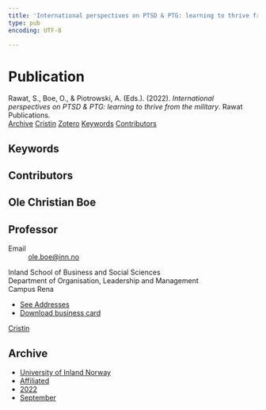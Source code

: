 ```yaml
---
title: 'International perspectives on PTSD & PTG: learning to thrive from the military'
type: pub
encoding: UTF-8

---
```

<h1>Publication</h1>
<article id="csl-bib-container-QCKUQ6AB" class="csl-bib-container">
  <div class="csl-bib-body"> <div class="csl-entry">Rawat, S., Boe, O., &#38; Piotrowski, A. (Eds.). (2022). <i>International perspectives on PTSD &#38; PTG: learning to thrive from the military</i>. Rawat Publications.</div> </div>
  <div class="csl-bib-buttons">
    <a href="#taxonomy-article-QCKUQ6AB" alt="archive" class="csl-bib-button">Archive</a>
    <a href="https://app.cristin.no/results/show.jsf?id=2055075" alt="Cristin" class="csl-bib-button">Cristin</a>
    <a href="http://zotero.org/groups/5881554/items/QCKUQ6AB" alt="Zotero" class="csl-bib-button">Zotero</a>
    <a href="#keywords-article-QCKUQ6AB" alt="keywords" class="csl-bib-button">Keywords</a>
    <a href="#contributors-article-QCKUQ6AB" alt="contributors" class="csl-bib-button">Contributors</a>
  </div>
  <div id="csl-bib-meta-container-QCKUQ6AB"></div>
</article>
<div id="csl-bib-meta-QCKUQ6AB" class="csl-bib-meta">
  <article id="keywords-article-QCKUQ6AB" class="keywords-article">
    <h1>Keywords</h1>
    
  </article>
  <article id="contributors-article-QCKUQ6AB" class="contributors-article">
    <h1>Contributors</h1>
    <div class="personas"> <div class="vrtx-hinn-person-card"> <div class="photo"> <i class="lar la-user-circle missing-person"></i> </div> <div class="info"> <hgroup><h1>Ole Christian Boe</h1> <h2>Professor</h2> </hgroup><dl> <dt>Email</dt> <dd> <a href="mailto:ole.boe@inn.no">ole.boe@inn.no</a> </dd> </dl> <p> Inland School of Business and Social Sciences<br> Department of Organisation, Leadership and Management<br> Campus Rena </p> <ul class="vrtx-hinn-links"> <li><a href="https://www.inn.no/english/find-an-employee/ole-boe.html#vrtx-hinn-addresses">See Addresses</a></li> <li><a href="https://www.inn.no/english/find-an-employee/ole-boe.html?vrtx=vcf">Download business card</a></li> </ul> </div> </div> <a href="https://app.cristin.no/persons/show.jsf?id=603087" alt="Cristin URL" class="personas-cristin">Cristin</a> </div>
  </article>
  <article id="taxonomy-article-QCKUQ6AB" class="taxonomy-article">
    <h1>Archive</h1>
    <ul>
      <li>
        <a href="/en/archive/?key=3DCRN523">University of Inland Norway</a>
      </li>
      <li>
        <a href="/en/archive/?key=II9RDAME">Affiliated</a>
      </li>
      <li>
        <a href="/en/archive/?key=RULDG5ER">2022</a>
      </li>
      <li>
        <a href="/en/archive/?key=JZET2ZIF">September</a>
      </li>
    </ul>
  </article>
</div>
